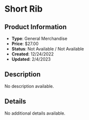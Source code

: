 # Short Rib

## Product Information
- **Type**: General Merchandise
- **Price**: $27.00
- **Status**: Not Available / Not Available
- **Created**: 12/24/2022
- **Updated**: 2/4/2023

## Description
No description available.



## Details
No additional details available.
